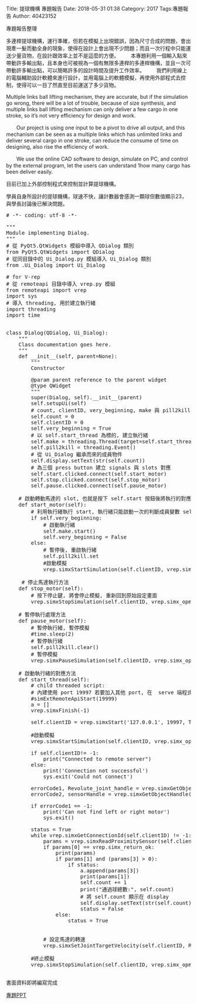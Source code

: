 Title: 提球機構 專題報告
Date: 2018-05-31 01:38
Category: 2017
Tags:專題報告
Author: 40423152

專題報告整理

<!-- PELICAN_END_SUMMARY -->

多連桿提球機構，運行準確，但若在模擬上出現錯誤，因為尺寸合成的問題，會出現牽一髮而動全身的現象，使得在設計上會出現不少問題；而且一次行程中只能運送少量貨物，在設計跟效率上並不是這麼的方便。
　　本專題利用一個輸入點來帶動許多輸出點，且本身也可被視為一個有無限多連桿的多連桿機構，並且一次可帶動許多輸出點，可以簡略許多的設計時間及提升工作效率。
　　我們利用線上的電腦輔助設計軟體來進行設計，並用電腦上的軟體模擬，再使用外部程式去控制，使得可以一目了然直至目前運送了多少貨物。


Multiple links ball lifting mechanism, they are accurate, but if the simulation go wrong, there will be a lot of trouble, because of size synthesis, and multiple links ball lifting mechanism can only deliver a few cargo in one stroke, so it’s not very efficiency for design and work.

　　Our project is using one input to be a pivot to drive all output, and this mechanism can be seen as a multiple links which has unlimited links and deliver several cargo in one stroke, can reduce the consume of time on designing, also rise the efficiency of work.

　　We use the online CAD software to design, simulate on PC, and control by the external program, let the users can understand 1how many cargo has been deliver easily.


目前已加上外部控制程式來控制並計算提球機構。

學員自身所設計的提球機構，球速不快，讓計數器會感測一顆球但數值顯示23，與學長討論後已解決問題。


<pre class="brush: python">
# -*- coding: utf-8 -*-

"""
Module implementing Dialog.
"""
# 從 PyQt5.QtWidgets 模組中導入 QDialog 類別
from PyQt5.QtWidgets import QDialog
# 從同目錄中的 Ui_Dialog.py 模組導入 Ui_Dialog 類別
from .Ui_Dialog import Ui_Dialog

# for V-rep
# 從 remoteapi 目錄中導入 vrep.py 模組
from remoteapi import vrep
import sys
# 導入 threading, 用於建立執行緒
import threading
import time


class Dialog(QDialog, Ui_Dialog):
    """
    Class documentation goes here.
    """
    def __init__(self, parent=None):
        """
        Constructor
        
        @param parent reference to the parent widget
        @type QWidget
        """
        super(Dialog, self).__init__(parent)
        self.setupUi(self)
        # count, clientID, very_beginning, make 與 pill2kill 都是類別的成員屬性
        self.count = 0
        self.clientID = 0
        self.very_beginning = True
        # 以 self.start_thread 為標的, 建立執行緒
        self.make = threading.Thread(target=self.start_thread)
        self.pill2kill = threading.Event()
        # 從 Ui_Dialog 繼承而來的成員物件
        self.display.setText(str(self.count))
        # 為三個 press button 建立 signals 與 slots 對應
        self.start.clicked.connect(self.start_motor)
        self.stop.clicked.connect(self.stop_motor)
        self.pause.clicked.connect(self.pause_motor)
        
    # 啟動轉動馬達的 slot, 也就是按下 self.start 按鈕後將執行的對應方法
    def start_motor(self):
        # 利用執行緒執行 start, 執行緒只能啟動一次的判斷成員變數 self.very_beginning
        if self.very_beginning:
            # 啟動執行緒
            self.make.start()
            self.very_beginning = False
        else:
            # 暫停後, 重啟執行緒
            self.pill2kill.set
            #啟動模擬
            vrep.simxStartSimulation(self.clientID, vrep.simx_opmode_oneshot)
     
     # 停止馬達執行方法
    def stop_motor(self):
        # 按下停止鍵, 將會停止模擬, 重新回到原始設定畫面
        vrep.simxStopSimulation(self.clientID, vrep.simx_opmode_oneshot_wait)
    
    # 暫停執行處理方法
    def pause_motor(self):
        # 暫停執行緒, 暫停模擬
        #time.sleep(2)
        # 暫停執行緒
        self.pill2kill.clear()
        # 暫停模擬
        vrep.simxPauseSimulation(self.clientID, vrep.simx_opmode_oneshot_wait)
    
    # 啟動執行緒的對應方法
    def start_thread(self):
        # child threaded script: 
        # 內建使用 port 19997 若要加入其他 port, 在  serve 端程式納入
        #simExtRemoteApiStart(19999)
        a = []
        vrep.simxFinish(-1)
         
        self.clientID = vrep.simxStart('127.0.0.1', 19997, True, True, 5000, 5)
        
        #啟動模擬
        vrep.simxStartSimulation(self.clientID, vrep.simx_opmode_oneshot)
        
        if self.clientID!= -1:
            print("Connected to remote server")
        else:
            print('Connection not successful')
            sys.exit('Could not connect')
         
        errorCode1, Revolute_joint_handle = vrep.simxGetObjectHandle(self.clientID,'Revolute_joint',vrep.simx_opmode_oneshot_wait)
        errorCode2, sensorHandle = vrep.simxGetObjectHandle(self.clientID,'Finish',vrep.simx_opmode_oneshot_wait)
        
        if errorCode1 == -1:
            print('Can not find left or right motor')
            sys.exit()
        
        status = True
        while vrep.simxGetConnectionId(self.clientID) != -1:
            params = vrep.simxReadProximitySensor(self.clientID, sensorHandle, vrep.simx_opmode_streaming)
            if params[0] == vrep.simx_return_ok:
                print(params)
                if params[1] and (params[3] > 0):
                    if status:
                        a.append(params[3])
                        print(params[1])
                        self.count += 1
                        print("通過球總數:", self.count)
                        # 將 self.count 顯示在 display
                        self.display.setText(str(self.count))
                        status = False
                else:
                    status = True

            
            # 設定馬達的轉速
            vrep.simxSetJointTargetVelocity(self.clientID, Revolute_joint_handle, -0.1, vrep.simx_opmode_oneshot_wait)
    
        #終止模擬
        vrep.simxStopSimulation(self.clientID, vrep.simx_opmode_oneshot_wait)

</pre>

書面資料即將編寫完成


<p><a href="https://github.com/coursemdetw/project_site_files/blob/gh-pages/files/4042/40423152/20180531/project.pptx">專題PPT</a></p>